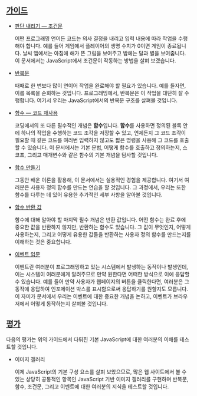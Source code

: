 ## [가이드](https://developer.mozilla.org/ko/docs/Learn/JavaScript/Building_blocks#guides)

- [판단 내리기 — 조건문](./조건문)

  어떤 프로그래밍 언어든 코드는 의사 결정을 내리고 입력 내용에 따라 작업을 수행해야 합니다. 예를 들어 게임에서 플레이어의 생명 수치가 0이면 게임이 종료됩니다. 날씨 앱에서는 아침에 해가 뜬 그림을 보여주고 밤에는 달과 별을 보여줍니다. 이 문서에서는 JavaScript에서 조건문이 작동하는 방법을 살펴 보겠습니다. 

- [반복문](./반복문)

  때때로 한 번보다 많이 연이어 작업을 완료해야 할 필요가 있습니다. 예를 들자면, 이름 목록을 순회하는 것입니다. 프로그래밍에서, 반복문은 이 작업을 대단히 잘 수행합니다. 여기서 우리는 JavaScript에서의 반복문 구조를 살펴볼 것입니다.

- [함수 — 코드 재사용](./함수1)

  코딩에서의 또 다른 필수적인 개념은 **함수**입니다. **함수**를 사용하면 정의된 블록 안에 하나의 작업을 수행하는 코드 조각을 저장할 수 있고, 언제든지 그 코드 조각이 필요할 때 같은 코드를 여러번 입력하지 않고도 짧은 명령을 사용해 그 코드를 호출할 수 있습니다. 이 문서에서는 기본 문법, 어떻게 함수를 호출하고 정의하는지, 스코프, 그리고 매개변수와 같은 함수의 기본 개념을 탐사할 것입니다.

- [함수 만들기](./함수2)

  그동안 배운 이론을 활용해, 이 문서에서는 실용적인 경험을 제공합니다. 여기서 여러분은 사용자 정의 함수를 만드는 연습을 할 것입니다. 그 과정에서, 우리는 또한 함수를 다루는 데 있어 유용한 추가적인 세부 사항을 알아볼 것입니다.

- [함수 반환 값](./함수반환값)

  함수에 대해 알아야 할 마지막 필수 개념은 반환 값입니다. 어떤 함수는 완료 후에 중요한 값을 반환하지 않지만, 반환하는 함수도 있습니다. 그 값이 무엇인지, 어떻게 사용하는지, 그리고 어떻게 유용한 값들을 반환하는 사용자 정의 함수를 만드는지를 이해하는 것은 중요합니다.

- [이벤트 입문](./이벤트입문)

  이벤트란 여러분이 프로그래밍하고 있는 시스템에서 발생하는 동작이나 발생인데, 이는 시스템이 여러분에게 알려주므로 만약 원한다면 어떠한 방식으로 이에 응답할 수 있습니다. 예를 들어 만약 사용자가 웹페이지의 버튼을 클릭한다면, 여러분은 그 동작에 응답하여 인포메이션 박스를 표시함으로써 응답하기를 원할지도 모릅니다. 이 자미가 문서에서 우리는 이벤트에 대한 중요한 개념을 논하고, 이벤트가 브라우저에서 어떻게 동작하는지 살펴볼 것입니다.



## [평가](https://developer.mozilla.org/ko/docs/Learn/JavaScript/Building_blocks#assessments)

다음의 평가는 위의 가이드에서 다뤄진 기본 JavaScript에 대한 여러분의 이해를 테스트할 것입니다.

- 이미지 갤러리

  이제 JavaScript의 기본 구성 요소를 살펴 보았으므로, 많은 웹 사이트에서 볼 수 있는 상당히 공통적인 항목인 JavaScript 기반 이미지 갤러리를 구현하며 반복문, 함수, 조건문, 그리고 이벤트에 대한 여러분의 지식을 테스트할 것입니다.